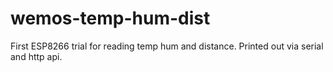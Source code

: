 # wemos-temp-hum-dist
First ESP8266 trial for reading temp hum and distance. Printed out via serial and http api.
